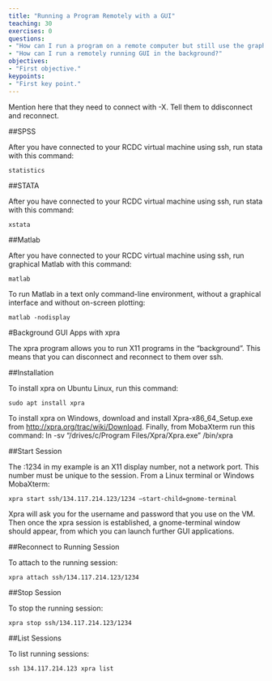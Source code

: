 ```yaml
---
title: "Running a Program Remotely with a GUI"
teaching: 30
exercises: 0
questions:
- "How can I run a program on a remote computer but still use the graphical user interface that I'm used to?"
- "How can I run a remotely running GUI in the background?"
objectives:
- "First objective."
keypoints:
- "First key point."
---
```


Mention here that they need to connect with -X. Tell them to ddisconnect and reconnect.

##SPSS

After you have connected to your RCDC virtual machine using ssh, run stata with this command:

~~~
statistics
~~~

##STATA

After you have connected to your RCDC virtual machine using ssh, run stata with this command:
~~~
xstata
~~~

##Matlab

After you have connected to your RCDC virtual machine using ssh, run graphical Matlab with this command:

~~~
matlab
~~~

To run Matlab in a text only command-line environment, without a graphical interface and without on-screen plotting:

~~~
matlab -nodisplay
~~~

#Background GUI Apps with xpra

The xpra program allows you to run X11 programs in the “background”.  This means that you can disconnect and reconnect to them over ssh.

##Installation

To install xpra on Ubuntu Linux, run this command:

~~~
sudo apt install xpra
~~~
To install xpra on Windows, download and install Xpra-x86_64_Setup.exe from http://xpra.org/trac/wiki/Download.  Finally, from MobaXterm run this command:
ln -sv “/drives/c/Program Files/Xpra/Xpra.exe” /bin/xpra

##Start Session

The :1234 in my example is an X11 display number, not a network port. This number must be unique to the session. From a Linux terminal or Windows MobaXterm:

~~~
xpra start ssh/134.117.214.123/1234 –start-child=gnome-terminal
~~~

Xpra will ask you for the username and password that you use on the VM.  Then once the xpra session is established, a gnome-terminal window should appear, from which you can launch further GUI applications.

##Reconnect to Running Session

To attach to the running session:
~~~
xpra attach ssh/134.117.214.123/1234
~~~

##Stop Session

To stop the running session:

~~~
xpra stop ssh/134.117.214.123/1234
~~~

##List Sessions

To list running sessions:

~~~
ssh 134.117.214.123 xpra list
~~~
